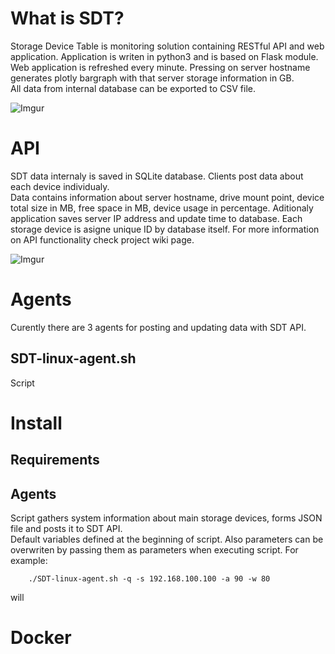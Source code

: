 # What is SDT?

Storage Device Table is monitoring solution containing RESTful API and web application. Application is writen in python3 and is based on Flask module.  
Web application is refreshed every minute. Pressing on server hostname generates plotly bargraph with that server storage information in GB.  
All data from internal database can be exported to CSV file.

![Imgur](https://i.imgur.com/UIilfT7.gif)

# API

SDT data internaly is saved in SQLite database. Clients post data about each device individualy.  
Data contains information about server hostname, drive mount point, device total size in MB, free space in MB, device usage in percentage. Aditionaly application saves server IP address and update time to database. Each storage device is asigne unique ID by database itself. For more information on API functionality check project wiki page.

![Imgur](https://i.imgur.com/QCW8o3Y.gif)

# Agents

Curently there are 3 agents for posting and updating data with SDT API.  
## SDT-linux-agent.sh
Script 
# Install

## Requirements
## Agents
Script gathers system information about main storage devices, forms JSON file and posts it to SDT API.  
Default variables defined at the beginning of script. Also parameters can be overwriten by passing them as parameters when executing script. For example:  
````
    ./SDT-linux-agent.sh -q -s 192.168.100.100 -a 90 -w 80
````
will 

# Docker